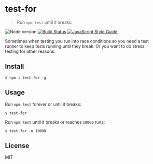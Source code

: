 # test-for

> Run `npm test` until it breaks.

![Node version](https://img.shields.io/node/v/test-for.svg)
[![Build Status](https://travis-ci.org/ralphtheninja/test-for.svg?branch=master)](https://travis-ci.org/ralphtheninja/test-for)
[![JavaScript Style Guide](https://img.shields.io/badge/code_style-standard-brightgreen.svg)](https://standardjs.com)

Sometimes when testing you run into race conditions so you need a test runner to keep tests running until they break. Or you want to do stress testing for other reasons.

## Install

```
$ npm i test-for -g
```

## Usage

Run `npm test` forever or until it breaks:

```
$ test-for
```

Run `npm test` until it breaks or reaches `10000` runs:

```
$ test-for -n 10000
```

## License

MIT
